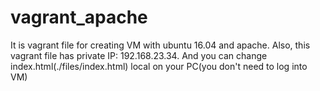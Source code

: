 # vagrant_apache


It is vagrant file for creating VM with ubuntu 16.04 and apache.
Also, this vagrant file has private IP: 192.168.23.34.
And you can change index.html(./files/index.html) local on your PC(you don't need to log into VM)


